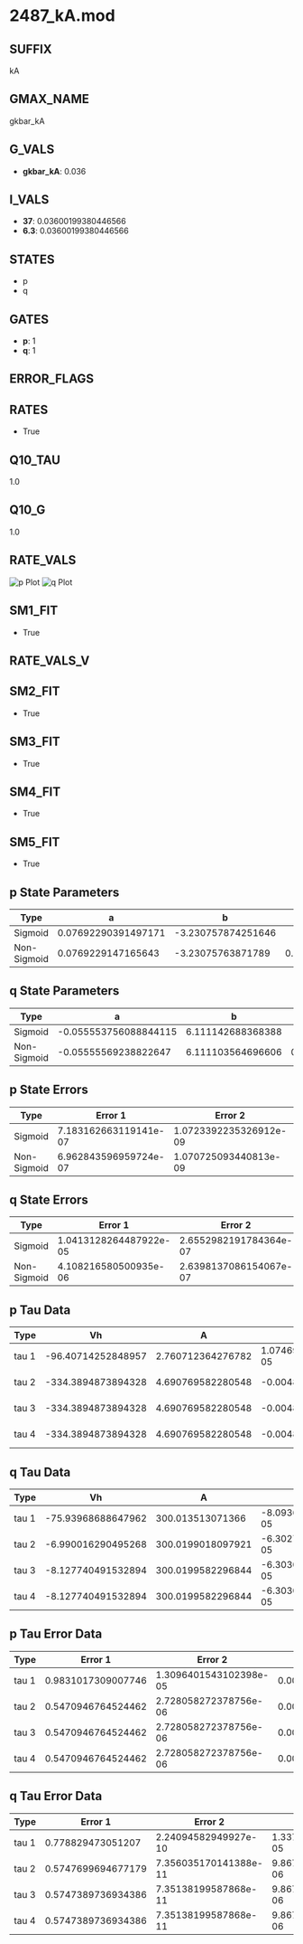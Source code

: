 # 2487_kA.mod

## SUFFIX

kA

## GMAX_NAME

gkbar_kA

## G_VALS

- **gkbar_kA**: 0.036

## I_VALS

- **37**: 0.03600199380446566
- **6.3**: 0.03600199380446566

## STATES

- p
- q

## GATES

- **p**: 1
- **q**: 1

## ERROR_FLAGS


## RATES

- True

## Q10_TAU

1.0

## Q10_G

1.0

## RATE_VALS

![p Plot](/Users/pbozelos/Dropbox/icg-Chai-Panos/supermodels/output_markdown_files/K/2487_kA.mod/images/p.png)
![q Plot](/Users/pbozelos/Dropbox/icg-Chai-Panos/supermodels/output_markdown_files/K/2487_kA.mod/images/q.png)

## SM1_FIT

- True

## RATE_VALS_V

## SM2_FIT

- True

## SM3_FIT

- True

## SM4_FIT

- True

## SM5_FIT

- True

## p State Parameters

| Type | a | b | c | d |
| --- | --- | --- | --- | --- |
| Sigmoid | 0.07692290391497171 | -3.230757874251646 |
| Non-Sigmoid | 0.0769229147165643 | -3.23075763871789 | 0.9999999007464346 | 1.7148061882518372e-07 |

## q State Parameters

| Type | a | b | c | d |
| --- | --- | --- | --- | --- |
| Sigmoid | -0.055553756088844115 | 6.111142688368388 |
| Non-Sigmoid | -0.05555569238822647 | 6.111103564696606 | 0.9998449032061298 | 1.2599179612110092e-07 |

## p State Errors

| Type | Error 1 | Error 2 | Error 3 |
| --- | --- | --- | --- |
| Sigmoid | 7.183162663119141e-07 | 1.0723392235326912e-09 | 3.6192647407658743e-07 |
| Non-Sigmoid | 6.962843596959724e-07 | 1.070725093440813e-09 | 3.5082561133317023e-07 |

## q State Errors

| Type | Error 1 | Error 2 | Error 3 |
| --- | --- | --- | --- |
| Sigmoid | 1.0413128264487922e-05 | 2.6552982191784364e-07 | 8.908806505444799e-06 |
| Non-Sigmoid | 4.108216580500935e-06 | 2.6398137086154067e-07 | 3.5147273392337038e-06 |

## p Tau Data

| Type | Vh | A | b1 | b2 | c1 | c2 | d1 | d2 | e1 | e2 |
| --- | --- | --- | --- | --- | --- | --- | --- | --- | --- | --- |
| tau 1 | -96.40714252848957 | 2.760712364276782 | 1.0746987765693498e-05 | -1.0732442045103382e-05 |
| tau 2 | -334.3894873894328 | 4.690769582280548 | -0.004863300141789707 | 2.1026969587403135e-05 | 0.004912608648826183 | -5.124886475133826e-06 |
| tau 3 | -334.3894873894328 | 4.690769582280548 | -0.004863300141789707 | 2.1026969587403135e-05 | 0.0 | 0.004912608648826183 | -5.124886475133826e-06 | 0.0 |
| tau 4 | -334.3894873894328 | 4.690769582280548 | -0.004863300141789707 | 2.1026969587403135e-05 | 0.0 | 0.0 | 0.004912608648826183 | -5.124886475133826e-06 | 0.0 | 0.0 |

## q Tau Data

| Type | Vh | A | b1 | b2 | c1 | c2 | d1 | d2 | e1 | e2 |
| --- | --- | --- | --- | --- | --- | --- | --- | --- | --- | --- |
| tau 1 | -75.93968688647962 | 300.013513071366 | -8.093651954243712e-05 | -8.217157960233695e-05 |
| tau 2 | -6.990016290495268 | 300.0199018097921 | -6.30279698773808e-05 | 1.1412622935220807e-06 | -6.26912173436161e-05 | 1.1350989567655856e-06 |
| tau 3 | -8.127740491532894 | 300.0199582296844 | -6.303057136333124e-05 | 1.1410247280398748e-06 | -1.3553939901563522e-11 | -6.268939936107417e-05 | 1.13534755447414e-06 | -1.9183004322156147e-11 |
| tau 4 | -8.127740491532894 | 300.0199582296844 | -6.303057136333124e-05 | 1.1410247280398748e-06 | -1.3553939901563522e-11 | 0.0 | -6.268939936107417e-05 | 1.13534755447414e-06 | -1.9183004322156147e-11 | 0.0 |

## p Tau Error Data

| Type | Error 1 | Error 2 | Error 3 |
| --- | --- | --- | --- |
| tau 1 | 0.9831017309007746 | 1.3096401543102398e-05 | 0.0024902687489245395 |
| tau 2 | 0.5470946764524462 | 2.728058272378756e-06 | 0.0013858309192724008 |
| tau 3 | 0.5470946764524462 | 2.728058272378756e-06 | 0.0013858309192724008 |
| tau 4 | 0.5470946764524462 | 2.728058272378756e-06 | 0.0013858309192724008 |

## q Tau Error Data

| Type | Error 1 | Error 2 | Error 3 |
| --- | --- | --- | --- |
| tau 1 | 0.778829473051207 | 2.24094582949927e-10 | 1.337112273769876e-05 |
| tau 2 | 0.5747699694677179 | 7.356035170141388e-11 | 9.867782452540706e-06 |
| tau 3 | 0.5747389736934386 | 7.35138199587868e-11 | 9.867250309990145e-06 |
| tau 4 | 0.5747389736934386 | 7.35138199587868e-11 | 9.867250309990145e-06 |

